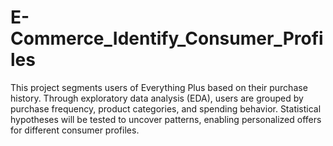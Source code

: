 # E-Commerce_Identify_Consumer_Profiles
This project segments users of Everything Plus based on their purchase history. Through exploratory data analysis (EDA), users are grouped by purchase frequency, product categories, and spending behavior. Statistical hypotheses will be tested to uncover patterns, enabling personalized offers for different consumer profiles.
